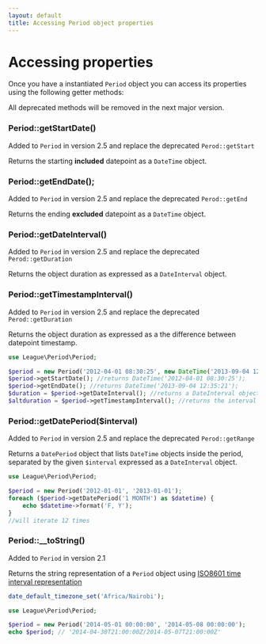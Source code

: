 ```yaml
---
layout: default
title: Accessing Period object properties
---
```


# Accessing properties

Once you have a instantiated `Period` object you can access its properties using the following getter methods:

<p class="message-warning">All deprecated methods will be removed in the next major version.</p>

### Period::getStartDate()

<p class="message-notice">Added to <code>Period</code> in version 2.5 and replace the deprecated <code>Perod::getStart</code></p>

Returns the starting **included** datepoint as a `DateTime` object.

### Period::getEndDate();

<p class="message-notice">Added to <code>Period</code> in version 2.5 and replace the deprecated <code>Perod::getEnd</code></p>

Returns the ending **excluded** datepoint as a `DateTime` object.

### Period::getDateInterval()

<p class="message-notice">Added to <code>Period</code> in version 2.5 and replace the deprecated <code>Perod::getDuration</code></p>

Returns the object duration as expressed as a `DateInterval` object.

### Period::getTimestampInterval()

<p class="message-notice">Added to <code>Period</code> in version 2.5 and replace the deprecated <code>Perod::getDuration</code></p>

Returns the object duration as expressed as a the difference between datepoint timestamp.

~~~php
use League\Period\Period;

$period = new Period('2012-04-01 08:30:25', new DateTime('2013-09-04 12:35:21'));
$period->getStartDate(); //returns DateTime('2012-04-01 08:30:25');
$period->getEndDate(); //returns DateTime('2013-09-04 12:35:21');
$duration = $period->getDateInterval(); //returns a DateInterval object
$altduration = $period->getTimestampInterval(); //returns the interval as expressed in seconds
~~~

### Period::getDatePeriod($interval)

<p class="message-notice">Added to <code>Period</code> in version 2.5 and replace the deprecated <code>Perod::getRange</code></p>

Returns a `DatePeriod` object that lists `DateTime` objects inside the period, separated by the given `$interval` expressed as a `DateInterval` object.

~~~php
use League\Period\Period;

$period = new Period('2012-01-01', '2013-01-01');
foreach ($period->getDatePeriod('1 MONTH') as $datetime) {
    echo $datetime->format('F, Y');
}
//will iterate 12 times
~~~

### Period::__toString()

<p class="message-notice">Added to <code>Period</code> in version 2.1</p>

Returns the string representation of a `Period` object using [ISO8601 time interval representation](http://en.wikipedia.org/wiki/ISO_8601#Time_intervals)

~~~php
date_default_timezone_set('Africa/Nairobi');

use League\Period\Period;

$period = new Period('2014-05-01 00:00:00', '2014-05-08 00:00:00');
echo $period; // '2014-04-30T21:00:00Z/2014-05-07T21:00:00Z'
~~~